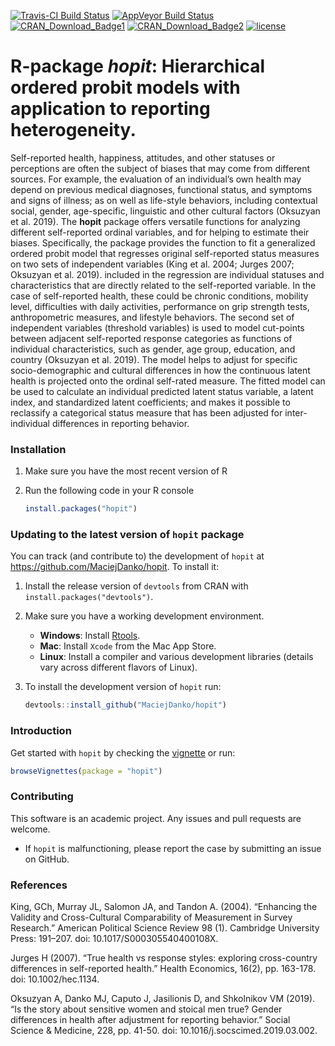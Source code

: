 [![Travis-CI Build Status](https://travis-ci.org/MaciejDanko/hopit.svg?branch=master)](https://travis-ci.org/MaciejDanko/hopit)
[![AppVeyor Build Status](https://ci.appveyor.com/api/projects/status/github/MaciejDanko/hopit?branch=master&svg=true)](https://ci.appveyor.com/project/MaciejDanko/hopit)
[![CRAN_Download_Badge1](https://cranlogs.r-pkg.org/badges/grand-total/hopit)](https://CRAN.R-project.org/package=hopit)
[![CRAN_Download_Badge2](https://cranlogs.r-pkg.org/badges/hopit)](https://CRAN.R-project.org/package=hopit)
[![license](https://img.shields.io/badge/License-GPL%20v3-blue.svg)](https://github.com/MaciejDanko/hopit/blob/master/LICENSE)

# R-package *hopit*: Hierarchical ordered probit models with application to reporting heterogeneity.

Self-reported health, happiness, attitudes, and other statuses or perceptions are often the subject of biases that may come from different sources. For example, the evaluation of an individual’s own health may depend on previous medical diagnoses, functional status, and symptoms and signs of illness; as on well as life-style behaviors, including contextual social, gender, age-specific, linguistic and other cultural factors (Oksuzyan et al. 2019). The **hopit** package offers versatile functions for analyzing different self-reported ordinal variables, and for helping to estimate their biases. Specifically, the package provides the function to fit a generalized ordered probit model that regresses original self-reported status measures on two sets of independent variables (King et al. 2004; Jurges 2007; Oksuzyan et al. 2019). included in the regression are individual statuses and characteristics that are directly related to the self-reported variable. In the case of self-reported health, these could be chronic conditions, mobility level, difficulties with daily activities, performance on grip strength tests, anthropometric measures, and lifestyle behaviors. The second set of independent variables (threshold variables) is used to model cut-points between adjacent self-reported response categories as functions of individual characteristics, such as gender, age group, education, and country (Oksuzyan et al. 2019). The model helps to adjust for specific socio-demographic and cultural differences in how the continuous latent health is projected onto the ordinal self-rated measure. The fitted model can be used to calculate an individual predicted latent status variable, a latent index, and standardized latent coefficients; and makes it possible to reclassify a categorical status measure that has been adjusted for inter-individual differences in reporting behavior.

### Installation
1. Make sure you have the most recent version of R

2. Run the following code in your R console 

   ```R
   install.packages("hopit") 
   ```

### Updating to the latest version of `hopit` package
You can track (and contribute to) the development of `hopit` at https://github.com/MaciejDanko/hopit. To install it:

1. Install the release version of `devtools` from CRAN with `install.packages("devtools")`.

2. Make sure you have a working development environment.
    * **Windows**: Install [Rtools](https://CRAN.R-project.org/bin/windows/Rtools/).
    * **Mac**: Install `Xcode` from the Mac App Store.
    * **Linux**: Install a compiler and various development libraries (details vary across different flavors of Linux).

3. To install the development version of `hopit` run:
   ```R
   devtools::install_github("MaciejDanko/hopit")
   ```
   
### Introduction
Get started with `hopit` by checking the [vignette](https://github.com/MaciejDanko/hopit/blob/master/vignettes/introduction_to_hopit.pdf) or run:

   ```R
   browseVignettes(package = "hopit") 
   ```

### Contributing
This software is an academic project. Any issues and pull requests are welcome.
* If `hopit` is malfunctioning, please report the case by submitting an issue on GitHub.

### References
King, GCh, Murray JL, Salomon JA, and Tandon A. (2004). “Enhancing the Validity and Cross-Cultural Comparability of Measurement in Survey Research.” American Political Science Review 98 (1). Cambridge University Press: 191–207. doi: 10.1017/S000305540400108X.

Jurges H (2007). “True health vs response styles: exploring cross-country differences in self-reported health.” Health Economics, 16(2), pp. 163-178. doi: 10.1002/hec.1134.

Oksuzyan A, Danko MJ, Caputo J, Jasilionis D, and Shkolnikov VM (2019). “Is the story about sensitive women and stoical men true? Gender differences in health after adjustment for reporting behavior.” Social Science & Medicine, 228, pp. 41-50. doi: 10.1016/j.socscimed.2019.03.002. 
